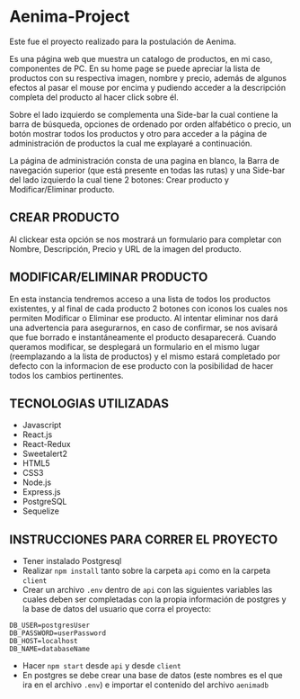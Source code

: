 # Aenima-Project

Este fue el proyecto realizado para la postulación de Aenima.

Es una página web que muestra un catalogo de productos, en mi caso, componentes de PC. 
En su home page se puede apreciar la lista de productos con su respectiva imagen, nombre y precio, además de algunos efectos al pasar el mouse por encima y pudiendo acceder a la descripción completa del producto al hacer click sobre él.

Sobre el lado izquierdo se complementa una Side-bar la cual contiene la barra de búsqueda, opciones de ordenado por orden alfabético o precio, un botón mostrar todos los productos y otro para acceder a la página de administración de productos la cual me explayaré a continuación.

La página de administración consta de una pagina en blanco, la Barra de navegación superior (que está presente en todas las rutas) y una Side-bar del lado izquierdo la cual tiene 2 botones: Crear producto y Modificar/Eliminar producto.



## CREAR PRODUCTO
Al clickear esta opción se nos mostrará un formulario para completar con Nombre, Descripción, Precio y URL de la imagen del producto.




## MODIFICAR/ELIMINAR PRODUCTO
En esta instancia tendremos acceso a una lista de todos los productos existentes, y al final de cada producto 2 botones con iconos los cuales nos permiten Modificar o Eliminar ese producto. Al intentar eliminar nos dará una advertencia para asegurarnos, en caso de confirmar, se nos avisará que fue borrado e instantáneamente el producto desaparecerá. Cuando queramos modificar, se desplegará un formulario en el mismo lugar (reemplazando a la lista de productos) y el mismo estará completado por defecto con la informacion de ese producto con la posibilidad de hacer todos los cambios pertinentes.

## TECNOLOGIAS UTILIZADAS
- Javascript
- React.js
- React-Redux
- Sweetalert2
- HTML5
- CSS3
- Node.js
- Express.js
- PostgreSQL
- Sequelize

## INSTRUCCIONES PARA CORRER EL PROYECTO

- Tener instalado Postgresql
- Realizar `npm install` tanto sobre la carpeta `api` como en la carpeta `client`
- Crear un archivo `.env` dentro de `api` con las siguientes variables las cuales deben ser completadas con la propia información de postgres y la base de datos del usuario que corra el proyecto: 

```
DB_USER=postgresUser
DB_PASSWORD=userPassword
DB_HOST=localhost
DB_NAME=databaseName
```

- Hacer `npm start` desde `api` y desde `client`
- En postgres se debe crear una base de datos (este nombres es el que ira en el archivo `.env`) e importar el contenido del archivo `aenimadb`
